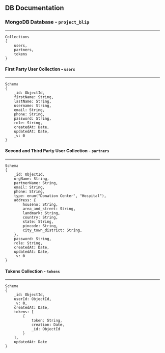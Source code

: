 ## DB Documentation

### MongoDB Database - `project_blip`

---

```
Collections
{
    users,
    partners,
    tokens
}
```

#### First Party User Collection - `users`

---

```
Schema
{
    _id: ObjectId,
    firstName: String,
    lastName: String,
    username: String,
    email: String,
    phone: String,
    password: String,
    role: String,
    createdAt: Date,
    updatedAt: Date,
    _v: 0
}
```

#### Second and Third Party User Collection - `partners`

---

```
Schema
{
    _id: ObjectId,
    orgName: String,
    partnerName: String,
    email: String,
    phone: String,
    type: enum("Donation Center", "Hospital"),
    address: {
        houseno: String,
        area_and_street: String,
        landmark: String,
        country: String,
        state: String,
        pincode: String,
        city_town_district: String,
    },
    password: String,
    role: String,
    createdAt: Date,
    updatedAt: Date,
    _v: 0
}
```

#### Tokens Collection - `tokens`

---

```
Schema
{
    _id: ObjectId,
    userId: ObjectId,
    _v: 0,
    createdAt: Date,
    tokens: [
        {
            token: String,
            creation: Date,
            _id: ObjectId
        }
    ],
    updatedAt: Date
}
```
